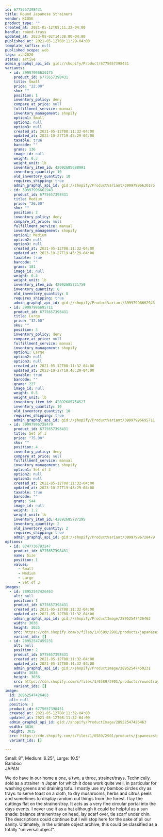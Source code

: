 ```yaml
---
id: 6775657398431
title: Round Japanese Strainers
vendor: KIOSK
product_type: ""
created_at: 2021-05-12T08:11:32-04:00
handle: round-trays
updated_at: 2023-08-02T14:38:00-04:00
published_at: 2021-05-12T08:11:29-04:00
template_suffix: null
published_scope: web
tags: x.h2020
status: active
admin_graphql_api_id: gid://shopify/Product/6775657398431
variants:
  - id: 39997996630175
    product_id: 6775657398431
    title: Small
    price: "22.00"
    sku: ""
    position: 1
    inventory_policy: deny
    compare_at_price: null
    fulfillment_service: manual
    inventory_management: shopify
    option1: Small
    option2: null
    option3: null
    created_at: 2021-05-12T08:11:32-04:00
    updated_at: 2023-10-27T19:43:29-04:00
    taxable: true
    barcode: ""
    grams: 136
    image_id: null
    weight: 0.3
    weight_unit: lb
    inventory_item_id: 42092685688991
    inventory_quantity: 10
    old_inventory_quantity: 10
    requires_shipping: true
    admin_graphql_api_id: gid://shopify/ProductVariant/39997996630175
  - id: 39997996662943
    product_id: 6775657398431
    title: Medium
    price: "26.00"
    sku: ""
    position: 2
    inventory_policy: deny
    compare_at_price: null
    fulfillment_service: manual
    inventory_management: shopify
    option1: Medium
    option2: null
    option3: null
    created_at: 2021-05-12T08:11:32-04:00
    updated_at: 2023-10-27T19:43:29-04:00
    taxable: true
    barcode: ""
    grams: 181
    image_id: null
    weight: 0.4
    weight_unit: lb
    inventory_item_id: 42092685721759
    inventory_quantity: 8
    old_inventory_quantity: 8
    requires_shipping: true
    admin_graphql_api_id: gid://shopify/ProductVariant/39997996662943
  - id: 39997996695711
    product_id: 6775657398431
    title: Large
    price: "32.00"
    sku: ""
    position: 3
    inventory_policy: deny
    compare_at_price: null
    fulfillment_service: manual
    inventory_management: shopify
    option1: Large
    option2: null
    option3: null
    created_at: 2021-05-12T08:11:32-04:00
    updated_at: 2023-10-27T19:43:29-04:00
    taxable: true
    barcode: ""
    grams: 227
    image_id: null
    weight: 0.5
    weight_unit: lb
    inventory_item_id: 42092685754527
    inventory_quantity: 10
    old_inventory_quantity: 10
    requires_shipping: true
    admin_graphql_api_id: gid://shopify/ProductVariant/39997996695711
  - id: 39997996728479
    product_id: 6775657398431
    title: Set of 3
    price: "75.00"
    sku: ""
    position: 4
    inventory_policy: deny
    compare_at_price: null
    fulfillment_service: manual
    inventory_management: shopify
    option1: Set of 3
    option2: null
    option3: null
    created_at: 2021-05-12T08:11:32-04:00
    updated_at: 2023-10-27T19:43:29-04:00
    taxable: true
    barcode: ""
    grams: 544
    image_id: null
    weight: 1.2
    weight_unit: lb
    inventory_item_id: 42092685787295
    inventory_quantity: 2
    old_inventory_quantity: 2
    requires_shipping: true
    admin_graphql_api_id: gid://shopify/ProductVariant/39997996728479
options:
  - id: 8747736793247
    product_id: 6775657398431
    name: Size
    position: 1
    values:
      - Small
      - Medium
      - Large
      - Set of 3
images:
  - id: 28952547426463
    alt: null
    position: 1
    product_id: 6775657398431
    created_at: 2021-05-12T08:11:32-04:00
    updated_at: 2021-05-12T08:11:32-04:00
    admin_graphql_api_id: gid://shopify/ProductImage/28952547426463
    width: 3036
    height: 3035
    src: https://cdn.shopify.com/s/files/1/0589/2901/products/japanesestrainers3.jpg?v=1620821492
    variant_ids: []
  - id: 28952547459231
    alt: null
    position: 2
    product_id: 6775657398431
    created_at: 2021-05-12T08:11:32-04:00
    updated_at: 2021-05-12T08:11:32-04:00
    admin_graphql_api_id: gid://shopify/ProductImage/28952547459231
    width: 3036
    height: 3036
    src: https://cdn.shopify.com/s/files/1/0589/2901/products/roundtray1.jpg?v=1620821492
    variant_ids: []
image:
  id: 28952547426463
  alt: null
  position: 1
  product_id: 6775657398431
  created_at: 2021-05-12T08:11:32-04:00
  updated_at: 2021-05-12T08:11:32-04:00
  admin_graphql_api_id: gid://shopify/ProductImage/28952547426463
  width: 3036
  height: 3035
  src: https://cdn.shopify.com/s/files/1/0589/2901/products/japanesestrainers3.jpg?v=1620821492
  variant_ids: []

---
```


Small: 8", Medium: 9.25", Large: 10.5"  
Bamboo  
JAPAN

  
We do have in our home a one, a two, a three, strainer/trays. Technically, sold as a strainer in Japan for which it does work quite well, in particular for washing greens and draining tofu. I mostly use my bamboo circles dry as trays: to serve toast on a cloth, to dry mushrooms, herbs and citrus peels and sometimes to display random cut things from the forest. I lay the cuttings flat on the strainer/tray. It acts as a very fine circular portal into the days events. I never use it as a hat although it could be helpful as a sun shade: balance strainer/tray on head, lay scarf over, tie scarf under chin. The descriptions could continue but I will stop here for the sake of all our sanity. Ultimately, in the ultimate object archive, this could be classified as a totally "universal object".